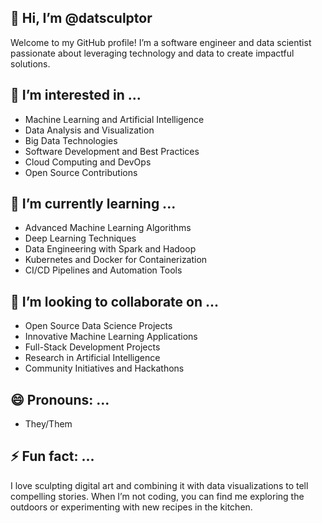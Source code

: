 

## 👋 Hi, I’m @datsculptor
Welcome to my GitHub profile! I’m a software engineer and data scientist passionate about leveraging technology and data to create impactful solutions.

## 👀 I’m interested in ...
- Machine Learning and Artificial Intelligence
- Data Analysis and Visualization
- Big Data Technologies
- Software Development and Best Practices
- Cloud Computing and DevOps
- Open Source Contributions

## 🌱 I’m currently learning ...
- Advanced Machine Learning Algorithms
- Deep Learning Techniques
- Data Engineering with Spark and Hadoop
- Kubernetes and Docker for Containerization
- CI/CD Pipelines and Automation Tools

## 💞️ I’m looking to collaborate on ...
- Open Source Data Science Projects
- Innovative Machine Learning Applications
- Full-Stack Development Projects
- Research in Artificial Intelligence
- Community Initiatives and Hackathons


## 😄 Pronouns: ...
- They/Them

## ⚡ Fun fact: ...
I love sculpting digital art and combining it with data visualizations to tell compelling stories. When I’m not coding, you can find me exploring the outdoors or experimenting with new recipes in the kitchen.

<!---
datsculptor/datsculptor is a ✨ special ✨ repository because its `README.md` (this file) appears on your GitHub profile.
You can click the Preview link to take a look at your changes.
--->
